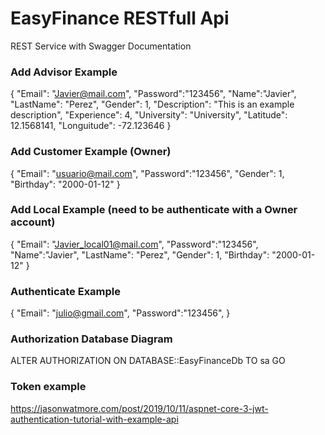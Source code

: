 # EasyFinance RESTfull Api
REST Service
with Swagger Documentation

### Add Advisor Example
{
	"Email": "Javier@mail.com",
	"Password":"123456",
	"Name":"Javier",
	"LastName": "Perez",
	"Gender": 1,
	"Description": "This is an example description",
	"Experience": 4,
	"University": "University",
	"Latitude": 12.1568141,
	"Longuitude": -72.123646
}

### Add Customer Example (Owner)
{
	"Email": "usuario@mail.com",
	"Password":"123456",
	"Gender": 1,
	"Birthday": "2000-01-12"
}

### Add Local Example (need to be authenticate with a Owner account)
{
	"Email": "Javier_local01@mail.com",
	"Password":"123456",
	"Name":"Javier",
	"LastName": "Perez",
	"Gender": 1,
	"Birthday": "2000-01-12"
}

### Authenticate Example

{
	"Email": "julio@gmail.com",
	"Password":"123456",
}

### Authorization Database Diagram
ALTER AUTHORIZATION ON DATABASE::EasyFinanceDb TO sa
GO

### Token example
https://jasonwatmore.com/post/2019/10/11/aspnet-core-3-jwt-authentication-tutorial-with-example-api